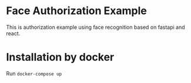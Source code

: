 # Face Authorization Example

This is authorization example using face recognition based on fastapi and react.


# Installation by docker

Run `docker-compose up`
